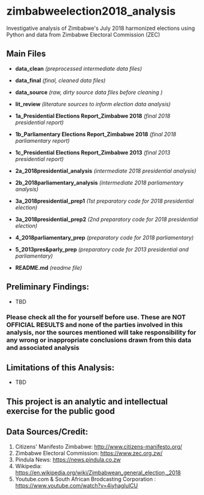 # zimbabweelection2018_analysis
Investigative analysis of Zimbabwe's July 2018 harmonized elections using Python and data from Zimbabwe Electoral Commission (ZEC)

## Main Files

- **data_clean**                                        *(preprocessed intermediate data files)*

 - **data_final**                                        *(final, cleaned data files)*

 - **data_source**                                       *(raw, dirty source data files before cleaning )*

- **lit_review**                                        *(literature sources to inform election data analysis)*

- **1a_Presidential Elections Report_Zimbabwe 2018**    *(final 2018 presidential report)*

- **1b_Parliamentary Elections Report_Zimbabwe 2018**   *(final 2018 parliamentary report)*

- **1c_Presidential Elections Report_Zimbabwe 2013**    *(final 2013 presidential report)*

- **2a_2018presidential_analysis**                      *(intermediate 2018 presidential analysis)*

- **2b_2018parliamentary_analysis**                     *(intermediate 2018 parliamentary analysis)*

- **3a_2018presidential_prep1**                         *(1st preparatory code for 2018 presidential election)*

- **3a_2018presidential_prep2**                         *(2nd preparatory code for 2018 presidential election)*

- **4_2018parliamentary_prep**                          *(preparatory code for 2018 parliamentary)*

- **5_2013pres&parly_prep**                             *(preparatory code for 2013 presidential and parliamentary)*

- **README.md**                                         *(readme file)*


## Preliminary Findings:
 - TBD
### Please check all the for yourself before use. These are NOT OFFICIAL RESULTS and none of the parties involved in this analysis, nor the sources mentioned will take responsibility for any wrong or inappropriate conclusions drawn from this data and associated analysis

## Limitations of this Analysis:
- TBD

## This project is an analytic and intellectual exercise for the public good 

## Data Sources/Credit:
1. Citizens' Manifesto Zimbabwe: http://www.citizens-manifesto.org/
2. Zimbabwe Electoral Commission: https://www.zec.org.zw/
3. Pindula News: https://news.pindula.co.zw
4. Wikipedia: https://en.wikipedia.org/wiki/Zimbabwean_general_election,_2018
5. Youtube.com & South African Brodcasting Corporation : https://www.youtube.com/watch?v=4iyhagIulCU
